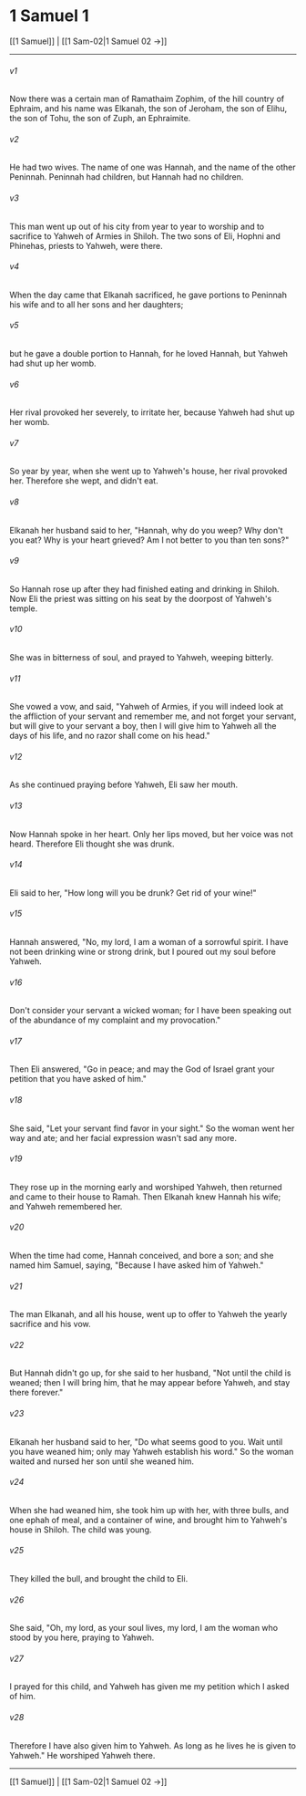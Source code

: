 # 1 Samuel 1

[[1 Samuel]] | [[1 Sam-02|1 Samuel 02 →]]
***



###### v1 
Now there was a certain man of Ramathaim Zophim, of the hill country of Ephraim, and his name was Elkanah, the son of Jeroham, the son of Elihu, the son of Tohu, the son of Zuph, an Ephraimite. 

###### v2 
He had two wives. The name of one was Hannah, and the name of the other Peninnah. Peninnah had children, but Hannah had no children. 

###### v3 
This man went up out of his city from year to year to worship and to sacrifice to Yahweh of Armies in Shiloh. The two sons of Eli, Hophni and Phinehas, priests to Yahweh, were there. 

###### v4 
When the day came that Elkanah sacrificed, he gave portions to Peninnah his wife and to all her sons and her daughters; 

###### v5 
but he gave a double portion to Hannah, for he loved Hannah, but Yahweh had shut up her womb. 

###### v6 
Her rival provoked her severely, to irritate her, because Yahweh had shut up her womb. 

###### v7 
So year by year, when she went up to Yahweh's house, her rival provoked her. Therefore she wept, and didn't eat. 

###### v8 
Elkanah her husband said to her, "Hannah, why do you weep? Why don't you eat? Why is your heart grieved? Am I not better to you than ten sons?" 

###### v9 
So Hannah rose up after they had finished eating and drinking in Shiloh. Now Eli the priest was sitting on his seat by the doorpost of Yahweh's temple. 

###### v10 
She was in bitterness of soul, and prayed to Yahweh, weeping bitterly. 

###### v11 
She vowed a vow, and said, "Yahweh of Armies, if you will indeed look at the affliction of your servant and remember me, and not forget your servant, but will give to your servant a boy, then I will give him to Yahweh all the days of his life, and no razor shall come on his head." 

###### v12 
As she continued praying before Yahweh, Eli saw her mouth. 

###### v13 
Now Hannah spoke in her heart. Only her lips moved, but her voice was not heard. Therefore Eli thought she was drunk. 

###### v14 
Eli said to her, "How long will you be drunk? Get rid of your wine!" 

###### v15 
Hannah answered, "No, my lord, I am a woman of a sorrowful spirit. I have not been drinking wine or strong drink, but I poured out my soul before Yahweh. 

###### v16 
Don't consider your servant a wicked woman; for I have been speaking out of the abundance of my complaint and my provocation." 

###### v17 
Then Eli answered, "Go in peace; and may the God of Israel grant your petition that you have asked of him." 

###### v18 
She said, "Let your servant find favor in your sight." So the woman went her way and ate; and her facial expression wasn't sad any more. 

###### v19 
They rose up in the morning early and worshiped Yahweh, then returned and came to their house to Ramah. Then Elkanah knew Hannah his wife; and Yahweh remembered her. 

###### v20 
When the time had come, Hannah conceived, and bore a son; and she named him Samuel, saying, "Because I have asked him of Yahweh." 

###### v21 
The man Elkanah, and all his house, went up to offer to Yahweh the yearly sacrifice and his vow. 

###### v22 
But Hannah didn't go up, for she said to her husband, "Not until the child is weaned; then I will bring him, that he may appear before Yahweh, and stay there forever." 

###### v23 
Elkanah her husband said to her, "Do what seems good to you. Wait until you have weaned him; only may Yahweh establish his word." So the woman waited and nursed her son until she weaned him. 

###### v24 
When she had weaned him, she took him up with her, with three bulls, and one ephah of meal, and a container of wine, and brought him to Yahweh's house in Shiloh. The child was young. 

###### v25 
They killed the bull, and brought the child to Eli. 

###### v26 
She said, "Oh, my lord, as your soul lives, my lord, I am the woman who stood by you here, praying to Yahweh. 

###### v27 
I prayed for this child, and Yahweh has given me my petition which I asked of him. 

###### v28 
Therefore I have also given him to Yahweh. As long as he lives he is given to Yahweh." He worshiped Yahweh there.

***
[[1 Samuel]] | [[1 Sam-02|1 Samuel 02 →]]
